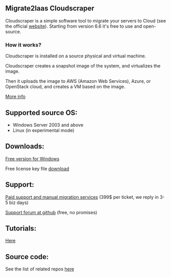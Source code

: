 ## Migrate2Iaas Cloudscraper

Cloudscraper is a simple software tool to migrate your servers to Cloud (see the official [website](http://www.migrate2iaas.com)).
Starting from version 6.6 it's free to use and open-source.

### How it works?
Cloudscraper is installed on a source physical and virtual machine. 

Cloudscraper creates a snapshot image of the system, and virtualizes the image.

Then it uploads the image to AWS (Amazon Web Services), Azure, or OpenStack cloud, and creates a VM based on the image.

[More info](http://www.migrate2iaas.com/technology)

## Supported source OS:

- Windows Server 2003 and above
- Linux (in experimental mode)

## Downloads:

[Free version for Windows](http://migrate2iaas.blob.core.windows.net/cloudscraper-release6/cloudscraper-installer-6-3-0.exe)

Free license key file [download](http://cloudscraper.migrate2iaas.com/gen15license?expiration=10000&signature_check=false)

## Support:

[Paid support and manual migration services](https://secure.2checkout.com/order/product.php?PRODS=19753163&QTY=1&ORDERSTYLE=nLWom5a5kHM=) (399$ per ticket, we reply in 3-5 biz days)

[Support forum at github](https://github.com/migrate2iaas/migrate2iaas.gethub.io/issues) (free, no promises)

## Tutorials:

[Here](http://www.migrate2iaas.com/tutorial)

## Source code:
See the list of related repos [here](https://github.com/migrate2iaas/migrate2iaas.github.io/blob/master/README.md)
